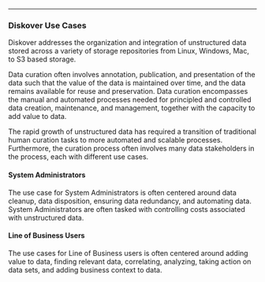 ___
### Diskover Use Cases

Diskover addresses the organization and integration of unstructured data stored across a variety of storage repositories from Linux, Windows, Mac, to S3 based storage. 

Data curation often involves annotation, publication, and presentation of the data such that the value of the data is maintained over time, and the data remains available for reuse and preservation. Data curation encompasses the manual and automated processes needed for principled and controlled data creation, maintenance, and management, together with the capacity to add value to data. 

The rapid growth of unstructured data has required a transition of traditional human curation tasks to more automated and scalable processes. Furthermore, the curation process often involves many data stakeholders in the process, each with different use cases.

#### System Administrators

The use case for System Administrators is often centered around data cleanup, data disposition, ensuring data redundancy, and automating data. System Administrators are often tasked with controlling costs associated with unstructured data.

#### Line of Business Users

The use cases for Line of Business users is often centered around adding value to data, finding relevant data, correlating, analyzing, taking action on data sets, and adding business context to data.
